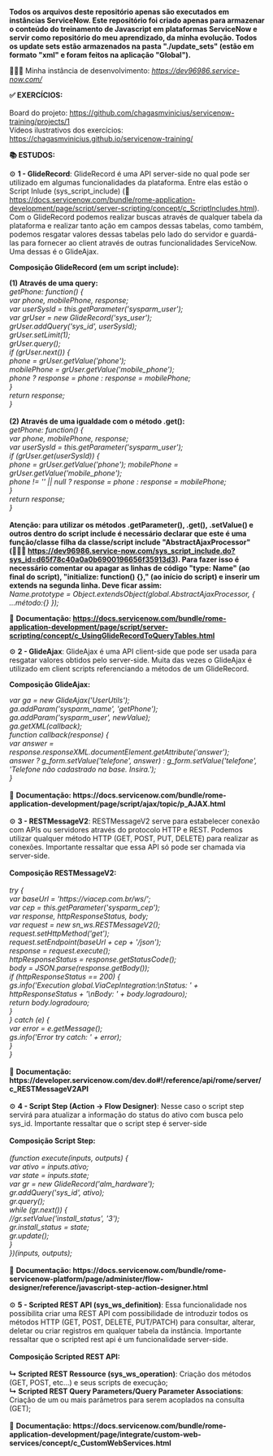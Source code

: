<b>Todos os arquivos deste repositório apenas são executados em instâncias ServiceNow. Este repositório foi criado apenas para armazenar o conteúdo do treinamento de Javascript em plataformas ServiceNow e servir como repositório do meu aprendizado, da minha evolução.
Todos os update sets estão armazenados na pasta "./update_sets" (estão em formato "xml" e foram feitos na aplicação "Global").</b>

👨🏻‍💻 Minha instância de desenvolvimento: <i>https://dev96986.service-now.com/</i>

<b>✅ EXERCÍCIOS:</b>
<br><br>
Board do projeto: https://github.com/chagasmvinicius/servicenow-training/projects/1<br>
Vídeos ilustrativos dos exercícios: https://chagasmvinicius.github.io/servicenow-training/

<b>📚 ESTUDOS:</b>

⚙️ <b>1 - GlideRecord</b>: GlideRecord é uma API server-side no qual pode ser utilizado em algumas funcionalidades da plataforma. Entre elas estão o Script Inlude (sys_script_include) (📄 https://docs.servicenow.com/bundle/rome-application-development/page/script/server-scripting/concept/c_ScriptIncludes.html). Com o GlideRecord podemos realizar buscas através de qualquer tabela da plataforma e realizar tanto ação em campos dessas tabelas, como também, podemos resgatar valores dessas tabelas pelo lado do servidor e guardá-las para fornecer ao client através de outras funcionalidades ServiceNow. Uma dessas é o GlideAjax.

<b>Composição GlideRecord (em um script include):</b>

<b>(1) Através de uma query:</b>
<br>
<i>
getPhone: function() {<br>
var phone, mobilePhone, response;<br>
var userSysId = this.getParameter('sysparm_user');<br>
var grUser = new GlideRecord('sys_user');<br>
grUser.addQuery('sys_id', userSysId);<br>
grUser.setLimit(1);<br>
grUser.query();<br>
if (grUser.next()) {<br>
phone = grUser.getValue('phone');<br>
mobilePhone = grUser.getValue('mobile_phone');<br>
phone ? response = phone : response = mobilePhone;<br>
}<br>
return response;<br>
}<br>
</i>
<br>
<b>(2) Através de uma igualdade com o método .get():</b>
<br>
<i>
getPhone: function() {<br>
var phone, mobilePhone, response;<br>
var userSysId = this.getParameter('sysparm_user');<br>
if (grUser.get(userSysId)) {<br>
phone = grUser.getValue('phone');
mobilePhone = grUser.getValue('mobile_phone');<br>
phone != '' || null ? response = phone : response = mobilePhone;<br>
}<br>
return response;<br>
}<br>
</i>
<br>
<b>
Atenção: para utilizar os métodos .getParameter(), .get(), .setValue() e outros dentro do script include é necessário declarar que este é uma função/classe filha da classe/script include "AbstractAjaxProcessor" (👨🏻‍💻 https://dev96986.service-now.com/sys_script_include.do?sys_id=d65f78c40a0a0b6900196656f35913d3). Para fazer isso é necessário comentar ou apagar as linhas de código "type: Name" (ao final do script), "initialize: function() {}," (ao início do script) e inserir um extends na segunda linha. Deve ficar assim:</b>
<br>
<i>
Name.prototype = Object.extendsObject(global.AbstractAjaxProcessor, { ...método:{} });
</i>
</b>

📄 <b>Documentação: https://docs.servicenow.com/bundle/rome-application-development/page/script/server-scripting/concept/c_UsingGlideRecordToQueryTables.html</b>

⚙️ <b>2 - GlideAjax</b>: GlideAjax é uma API client-side que pode ser usada para resgatar valores obtidos pelo server-side. Muita das vezes o GlideAjax é utilizado em client scripts referenciando a métodos de um GlideRecord.

<b>Composição GlideAjax:</b>  

<i>
var ga = new GlideAjax('UserUtils');<br>
ga.addParam('sysparm_name', 'getPhone');<br>
ga.addParam('sysparm_user', newValue);<br>
ga.getXML(callback);<br>
function callback(response) {<br>
var answer = response.responseXML.documentElement.getAttribute('answer');<br>
answer ? g_form.setValue('telefone', answer) : g_form.setValue('telefone', 'Telefone não cadastrado na base. Insira.');<br>
}<br>
</i>
<br>
📄 <b>Documentação: https://docs.servicenow.com/bundle/rome-application-development/page/script/ajax/topic/p_AJAX.html</b>
<br>
<br>
⚙️ <b>3 - RESTMessageV2</b>: RESTMessageV2 serve para estabelecer conexão com APIs ou servidores através do protocolo HTTP e REST. Podemos utilizar qualquer método HTTP (GET, POST, PUT, DELETE) para realizar as conexões. Importante ressaltar que essa API só pode ser chamada via server-side.
<br>
<br>
<b>Composição RESTMessageV2:</b>
<br>
<br>
<i>
try {<br>
var baseUrl = 'https://viacep.com.br/ws/';<br>
var cep = this.getParameter('sysparm_cep');<br>
var response, httpResponseStatus, body;<br>
var request = new sn_ws.RESTMessageV2();<br>
request.setHttpMethod('get');<br>
request.setEndpoint(baseUrl + cep + '/json');<br>
response = request.execute();<br>
httpResponseStatus = response.getStatusCode();<br>
body = JSON.parse(response.getBody());<br>
if (httpResponseStatus == 200) {<br>
gs.info('Execution global.ViaCepIntegration:\nStatus: ' + httpResponseStatus + '\nBody: ' + body.logradouro);<br>
return body.logradouro;<br>
}<br>
} catch (e) {<br>
var error = e.getMessage();<br>
gs.info('Error try catch: ' + error);<br>
}<br>
}<br>
</i>
<br>
📄 <b>Documentação: https://developer.servicenow.com/dev.do#!/reference/api/rome/server/c_RESTMessageV2API</b>
<br>
<br>
⚙️ <b>4 - Script Step (Action -> Flow Designer)</b>: Nesse caso o script step servirá para atualizar a informação do status do ativo com busca pelo sys_id. Importante ressaltar que o script step é server-side
<br>
<br>
<b>Composição Script Step:</b>
<br>
<br>
<i>
(function execute(inputs, outputs) {<br>
var ativo = inputs.ativo;<br>
var state = inputs.state;<br>
var gr = new GlideRecord('alm_hardware');<br>
gr.addQuery('sys_id', ativo);<br>
gr.query();<br>
while (gr.next()) {<br>
//gr.setValue('install_status', '3');<br>
gr.install_status = state;<br>
gr.update();<br>
}<br>
})(inputs, outputs);<br>
</i> 
<br>
📄 <b>Documentação: https://docs.servicenow.com/bundle/rome-servicenow-platform/page/administer/flow-designer/reference/javascript-step-action-designer.html</b>
<br>
<br>
⚙️ <b>5 - Scripted REST API (sys_ws_definition)</b>: Essa funcionalidade nos possibilita criar uma REST API com possibilidade de introduzir todos os métodos HTTP (GET, POST, DELETE, PUT/PATCH) para consultar, alterar, deletar ou criar registros em qualquer tabela da instância. Importante ressaltar que o scripted rest api é um funcionalidade server-side.
<br>
<br>
<b>Composição Scripted REST API:</b>
<br>
<br>
<b>↳ Scripted REST Ressource (sys_ws_operation)</b>: Criação dos métodos (GET, POST, etc...) e seus scripts de execução;
<br>
<b>↳ Scripted REST Query Parameters/Query Parameter Associations</b>: Criação de um ou mais parâmetros para serem acoplados na consulta (GET);
<br>
<br>
📄 <b>Documentação: https://docs.servicenow.com/bundle/rome-application-development/page/integrate/custom-web-services/concept/c_CustomWebServices.html</b>
 